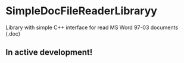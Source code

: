 # SimpleDocFileReaderLibraryy
Library with simple C++ interface for read MS Word 97-03 documents (.doc)

## In active development!
